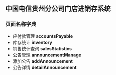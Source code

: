 ## 中国电信贵州分公司门店进销存系统

### 页面名称字典

* 应付款管理 **accountsPayable**
* 库存统计 **inventory**
* 销售统计查询 **salesStatistics**
* 公告管理 **announcementManage**
* 添加公告 **addAnnouncement**
* 公告详情 **detailAnnouncement**
